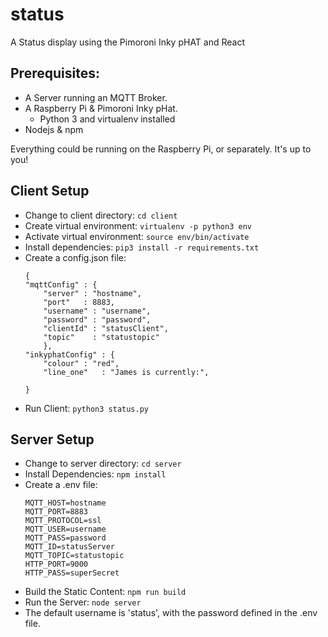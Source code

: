 # status
A Status display using the Pimoroni Inky pHAT and React

## Prerequisites:
 - A Server running an MQTT Broker.
 - A Raspberry Pi & Pimoroni Inky pHat.
    - Python 3 and virtualenv installed
 - Nodejs & npm

 Everything could be running on the Raspberry Pi, or separately. It's up to you!


## Client Setup
 - Change to client directory: `cd client`
 - Create virtual environment: `virtualenv -p python3 env`
 - Activate virtual environment: `source env/bin/activate`
 - Install dependencies: `pip3 install -r requirements.txt`
 - Create a config.json file:
    ```
    {
    "mqttConfig" : {
        "server" : "hostname",
        "port"   : 8883,
        "username" : "username",
        "password" : "password",
        "clientId" : "statusClient",
        "topic"    : "statustopic"
        },
    "inkyphatConfig" : {
        "colour" : "red",
        "line_one"   : "James is currently:",
    
    }
    ```
 - Run Client: `python3 status.py`



## Server Setup
 - Change to server directory: `cd server`
 - Install Dependencies: `npm install`
 - Create a .env file:
    ```
    MQTT_HOST=hostname
    MQTT_PORT=8883
    MQTT_PROTOCOL=ssl
    MQTT_USER=username
    MQTT_PASS=password
    MQTT_ID=statusServer
    MQTT_TOPIC=statustopic
    HTTP_PORT=9000
    HTTP_PASS=superSecret
    ```
- Build the Static Content: `npm run build`
- Run the Server: `node server`
- The default username is 'status', with the password defined in the .env file.
